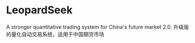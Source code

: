 # LeopardSeek
A stronger quantitative trading system for China's future market 2.0. 升级版的量化自动交易系统，适用于中国期货市场
